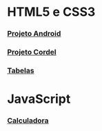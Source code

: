 #
<h1>HTML5 e CSS3</h1>

<a href="">
 <h3>
    <a href="https://denisrferro.github.io/repositorio-android/">Projeto Android</a>
</h3>

<h3>
    <a href="https://denisrferro.github.io/projeto-cordel/">Projeto Cordel</a>
</h3>
    
<h3>
    <a href="https://denisrferro.github.io/html-css/exercicios/ex023/tabela002.html">Tabelas</a>
</h3>    

 <h1>JavaScript</h1>
    
 <h3>
    <a href="https://denisrferro.github.io//javascript/calculadora/index">Calculadora</a>
</h3> 
